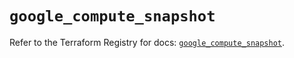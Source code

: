 # `google_compute_snapshot`

Refer to the Terraform Registry for docs: [`google_compute_snapshot`](https://registry.terraform.io/providers/hashicorp/google/6.17.0/docs/resources/compute_snapshot).
